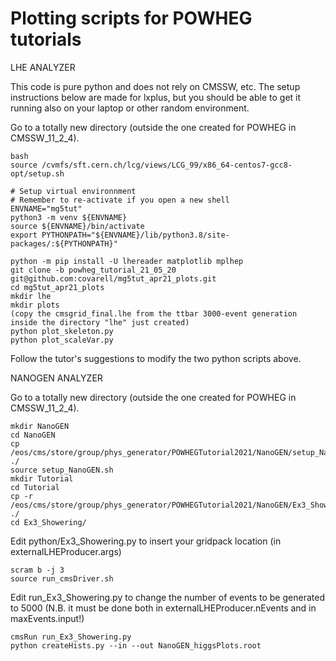 # Plotting scripts for POWHEG tutorials

LHE ANALYZER

This code is pure python and does not rely on CMSSW, etc. The setup instructions below are made for lxplus,
but you should be able to get it running also on your laptop or other random environment.

Go to a totally new directory (outside the one created for POWHEG in CMSSW_11_2_4).

```
bash 
source /cvmfs/sft.cern.ch/lcg/views/LCG_99/x86_64-centos7-gcc8-opt/setup.sh

# Setup virtual environnment
# Remember to re-activate if you open a new shell
ENVNAME="mg5tut"
python3 -m venv ${ENVNAME}
source ${ENVNAME}/bin/activate
export PYTHONPATH="${ENVNAME}/lib/python3.8/site-packages/:${PYTHONPATH}"

python -m pip install -U lhereader matplotlib mplhep 
git clone -b powheg_tutorial_21_05_20 git@github.com:covarell/mg5tut_apr21_plots.git
cd mg5tut_apr21_plots
mkdir lhe
mkdir plots
(copy the cmsgrid_final.lhe from the ttbar 3000-event generation inside the directory "lhe" just created)
python plot_skeleton.py
python plot_scaleVar.py
```

Follow the tutor's suggestions to modify the two python scripts above.

NANOGEN ANALYZER

Go to a totally new directory (outside the one created for POWHEG in CMSSW_11_2_4).

```
mkdir NanoGEN
cd NanoGEN
cp /eos/cms/store/group/phys_generator/POWHEGTutorial2021/NanoGEN/setup_NanoGEN.sh ./
source setup_NanoGEN.sh
mkdir Tutorial
cd Tutorial
cp -r /eos/cms/store/group/phys_generator/POWHEGTutorial2021/NanoGEN/Ex3_Showering/ ./
cd Ex3_Showering/
```

Edit python/Ex3_Showering.py to insert your gridpack location (in externalLHEProducer.args) 

```
scram b -j 3
source run_cmsDriver.sh
```
Edit run_Ex3_Showering.py to change the number of events to be generated to 5000 (N.B. it must be done both in
externalLHEProducer.nEvents and in maxEvents.input!)

```
cmsRun run_Ex3_Showering.py
python createHists.py --in --out NanoGEN_higgsPlots.root
```